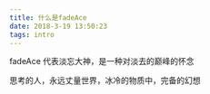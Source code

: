 ```yaml
---
title: 什么是fadeAce
date: 2018-3-19 13:50:23
tags: intro
---
```


fadeAce 代表淡忘大神，是一种对淡去的巅峰的怀念

<!-- more -->

思考的人，永远丈量世界，冰冷的物质中，完备的幻想